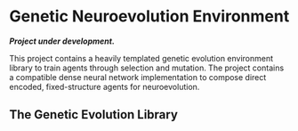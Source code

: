 # Genetic Neuroevolution Environment

***Project under development.***

This project contains a heavily templated genetic evolution environment library to train agents through selection and mutation.
The project contains a compatible dense neural network implementation to compose direct encoded, fixed-structure agents for neuroevolution.

## The Genetic Evolution Library

